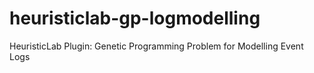 # heuristiclab-gp-logmodelling
HeuristicLab Plugin: Genetic Programming Problem for Modelling Event Logs

